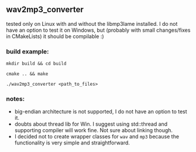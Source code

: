 ## wav2mp3_converter
tested only on Linux with and without the libmp3lame installed. I do not have an option to test it on Windows, but (probably with small changes/fixes in CMakeLists) it should be compilable :)


### build example:
`mkdir build && cd build`

`cmake .. && make`

`./wav2mp3_converter <path_to_files>`


### notes:
* big-endian architecture is not supported, I do not have an option to test it.
* doubts about thread lib for Win. I suggest using std::thread and supporting compiler will work fine. Not sure about linking though.
* I decided not to create wrapper classes for `wav` and `mp3` because the functionality is very simple and straightforward.
